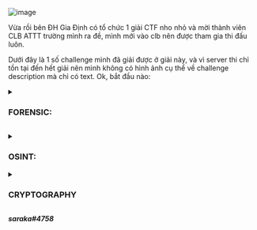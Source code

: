 ![image](https://user-images.githubusercontent.com/94149390/185906264-9943f825-af72-49ab-9e04-15de925e8cf1.png)

Vừa rồi bên ĐH Gia Định có tổ chức 1 giải CTF nho nhỏ và mời thành viên CLB ATTT trường mình ra đề, mình mới vào clb nên được tham gia
thi đấu luôn.

Dưới đây là 1 số challenge mình đã giải được ở giải này, và vì server thi chỉ tồn tại đến hết giải nên mình không có hình ảnh cụ thể về 
challenge description mà chỉ có text.
Ok, bắt đầu nào:

<details>
     <summary><h3> FORENSIC: </h3></summary>
        <details>
             <summary><h3> Sky </h3></summary>

**Description: where is my sky???**

Challenge này cho mình file [sky.wav](https://github.com/kietbl/Write-up/blob/main/GDUCTF%202022/sky.wav). Khi nhìn thấy file có đuôi wav, cái mình nghĩ tới đầu tiên là Spectrogram của nó.

Thế là mình dùng Sonic Visualiser để mở:

![image](https://user-images.githubusercontent.com/94149390/185822665-59615b81-8563-487c-b080-1271bcf33c47.png)

Đúng như dự đoán, flag nằm trong spectrogram của file wav

![image](https://user-images.githubusercontent.com/94149390/185822683-17b04a95-d8a2-4e12-941a-b8f084874b84.png)

Và mình nhận được flag:

>Flag: GDUCTF{cl0ud5_b1rd_cl0ud5_pl4n3_cl0ud5}
    </details>
        <details>
            <summary><h3> Conversation </h3></summary>

**Description: they are talking about something, can you find their secret?**

Challenge cho mình file [conversation.pcapng](https://github.com/kietbl/Write-up/blob/main/GDUCTF%202022/conversation.pcapng).

Mở lên và giao diện của nó như sau: 

![image](https://user-images.githubusercontent.com/94149390/185823072-59bdd4f5-f79b-475f-8d85-eed14ece81fb.png)

Kéo xuống mình thấy protocol "TCP", và như một thói quen, mình follow TCP Stream:

![image](https://user-images.githubusercontent.com/94149390/185823140-091c13a8-c5e1-40e1-8d72-32989233b1dd.png)

Ok, stream đầu tiên là đoạn chat giữa 2 người với nhau kèm theo đó là link rick roll (nhìn đuôi là biết, làm sao lừa được :v)

![image](https://user-images.githubusercontent.com/94149390/185823174-d896a1be-0e8b-41e7-b081-ce66f8cc6465.png)

Các stream tiếp theo là đoạn giải thích về protocol, ip, mình cũng lười đọc nên next 

![image](https://user-images.githubusercontent.com/94149390/185823355-684c13b6-f05d-4aa1-9fe4-9a2f2365e9e3.png)

![image](https://user-images.githubusercontent.com/94149390/185823429-080ac4fd-86b7-46f6-ab87-52c1591f1539.png)

Ok, stream tiếp theo là strings của file 

![image](https://user-images.githubusercontent.com/94149390/185823458-80cabb5a-1feb-4dc7-9f34-8fdf937448a1.png)

Nhìn đoạn đầu là biết  file này là file jpg

https://en.wikipedia.org/wiki/List_of_file_signatures

![image](https://user-images.githubusercontent.com/94149390/185823501-2f0a0999-e6ec-45b9-9484-03ab7097193b.png)

Show data as raw

![image](https://user-images.githubusercontent.com/94149390/185823557-09403198-32b4-4b3f-920d-a6c9eae7d247.png)

Copy đống raw này về 

![image](https://user-images.githubusercontent.com/94149390/185823641-cec2643e-e436-40f7-aa7f-6f872181c91a.png)

Dán vào hex editor:

![image](https://user-images.githubusercontent.com/94149390/185823710-ccac7cb9-65ae-4378-9502-5abbf4679aca.png)

Lưu lại với tên gì đó tuỳ bạn, ở đây mình lưu là flag.jpg

Mở lên và ta có flag......khoan, đó là mình nghĩ thế 

Mở lên và đó là 1 file QR, mình scan và nhận được cái link quen thuộc

![image](https://user-images.githubusercontent.com/94149390/185823864-d240ebf3-d633-40df-b4f0-aa5866bf11c6.png)

Ok, quay lại, mở stream tiếp theo, cũng không có gì hot.

![image](https://user-images.githubusercontent.com/94149390/185823944-36b5fd4b-78a5-4f68-8748-0d7da48e4648.png)

Stream tiếp theo cũng là strings của file jpg nhưng cái này khác với cái trước đó 

![image](https://user-images.githubusercontent.com/94149390/185823992-437d49ef-1bb2-42a3-a40a-202acf840de7.png)

Như các bước hồi nãy, lần này mình lưu file với tên là test.jpg 

Mở lên và có flag

![image](https://user-images.githubusercontent.com/94149390/185824173-79cc9275-9413-4c81-be0f-8e0c69238b3f.png)

>Flag: GDUCTF{hmmm_0nly_TCP_15_n0t_53cur3}
    </details>
        <details>
            <summary><h3> Message from the universe </h3></summary>

**Description: The stars are just small dots in the long long night**

Challenge này cho mình file [message.png](https://github.com/kietbl/Write-up/blob/main/GDUCTF%202022/message.png)

Mở file lên và điều đầu tiên mình nghĩ là file này nhỏ quá.

![image](https://user-images.githubusercontent.com/94149390/185824732-9b8c4946-cb25-4dd1-ae9f-6b3034d48950.png)

Ban đầu mình nghĩ phóng to hình ảnh lên là ra flag nên dùng vài tool phóng to hình ảnh nhưng thất bại...

Thế là mình quay lại đọc description, mình chú ý từ "dots" và mở file lên thì nhận thấy nó giống mã morse,
thế là mình ngồi decode bằng tay và mắt :v, mắt muốn lòi ra nhưng kết quả decode submit mãi không đúng, quá cay!

Một hồi sau có hint là dùng script để quét, thế là mình google mấy cái script quét màu trong ảnh rồi viết thêm ra script:

```
import numpy 
from PIL import Image


def get_image(image_path):
    image = Image.open(image_path, "r")
    width, height = image.size
    pixel_values = list(image.getdata())
    if image.mode == "RGB":
        channels = 3
    elif image.mode == "L":
        channels = 1
    else:
        print("Unknown mode: %s" % image.mode)
        return None
    pixel_values = numpy.array(pixel_values).reshape((width, height, channels))
    return pixel_values


image = get_image("message.png")
grey = image[5]
black = image[14]
white = image[0]
words =""
for i in range (0, 193):
    if (image[i] == white).all():
        words += "."
    elif (image[i] == grey).all():
        words += " "
    elif (image[i] == black).all():
        words += "-"
print(words)
```
Quét và mình nhận được:

```
.....  -  ....-  .-.  .....  -....-  -.-.  ....-  -.  -  -....-  .....  ....  .----  -.  ...--  -....-  .--  .----  -  ....  -----  ..-  -  -....-  -..  ....-  .-.  -.-  -.  ...--  .....  .....
```

Ném vào tool decode và mình nhận được:

``` 5T4R5-C4NT-5H1N3-W1TH0UT-D4RKN355 ```
>Flag: GDUCTF{5T4R5-C4NT-5H1N3-W1TH0UT-D4RKN355}
    </details>
        <details>
            <summary><h3> Before The Dead </h3></summary>

**Description: I find playing guessing game is interesting so I took one on google. After finishing the first round, my computer suddenly show errors get crashed. Luckily, I was able to dump memory before the crash happen. Could you analyze what was happening in my computer at that time?
Ah and I know the attacker ip address but don't know what port is opening, maybe you can try with the bind port he used when he attacked my computer.
P/s: The game file contains not a real virus so feel free to run it without any worry =)))
Attacker ip: (xong giải nên server tắt rồi :v)** 

Bài cho mình file memory.raw, tải tại [đây](https://drive.google.com/file/d/1OaoKhw54i0v5kWqt_-YZcxM-J9gf-iYD/view?usp=sharing). Mình dùng volatility3 để phân tích memory dump này

Mình dùng plugin: windows.info (với volatility2 thì các bạn có thể dùng imageinfo cũng tương tự)

![image](https://user-images.githubusercontent.com/94149390/185831707-ec31c8fc-90db-4277-beec-133e96493c90.png)

Dựa vào những thông tin mình nhận được thì hệ điều hành của máy nạn nhân là Windows XPSP2 32 bit.

Tiếp theo mình check port, bởi vì phiên bản hệ điều hành Win XPSP2 không hỗ trợ và bị lỗi nên mình không dùng windows.netscan và windows.netstat được nên 
mình dùng volatility2 với plugin connections

![image](https://user-images.githubusercontent.com/94149390/185832624-f59db9d4-fec8-4308-9daa-10e79faaa859.png)

Chỉ có 1 connection và 1 port, vậy suy ra port của kẻ tấn công là 30002

Tới đây thì mình không biết phải làm gì tiếp nên thử hết mấy cái plugin như windows.pstree, hivelist

1 hồi sau thì challenge description thay đổi thành gì đấy mình không nhớ rõ nhưng đại khái là bảo người chơi chơi game. 

Kèm với 1 cái hint to bự rất hữu ích: 
"Volatility". 
             
Vâng, cảm ơn hint rất hữu ích của ông, tác giả bài này.

Thế là mình dùng pstree xem những ứng dụng nào chạy vào lúc ấy 

Xem nào, guessing_game.e... mình nghĩ đây là file game.

![image](https://user-images.githubusercontent.com/94149390/185890125-a35e53cb-472b-4982-b568-32d8f50f8b7b.png)

Thế là mình thử dumpfile PID này ra thử xem có gì không

![image](https://user-images.githubusercontent.com/94149390/185890686-7b8bd938-2540-4f69-b291-1fdcd8fe7274.png)

Mình nhận được mấy files này đây (lưu ý, tắt win defender hoặc ném vào linux, ở đây mình ném vào linux để xem file DAT chứa gì)

![image](https://user-images.githubusercontent.com/94149390/185890906-9d54b3fe-ce07-41c3-80ea-152a8412b386.png)

Mình dùng lệnh file để phân tích file DAT này và nhận thấy rằng nó là file execute

![image](https://user-images.githubusercontent.com/94149390/185891492-79626a01-2f92-4af4-9852-4a6e274274d6.png)

Mình quay lại máy chính, đổi extension của file và mở lên 

![image](https://user-images.githubusercontent.com/94149390/185892144-ff5f07e6-ffc5-4d02-aae4-9c0d08acc7be.png)

![image](https://user-images.githubusercontent.com/94149390/185892205-e2f47487-64a6-4c4f-a882-04527c236ad2.png)

Sau khi hoàn thành cái game này thì mình nhận được password là 
``` 23ssqn_9qtHuSqLUbTTWSNC8P9rw_sLX ```

Ok, còn username thôi, mình lại quay lại máy ảo, dùng lệnh strings để xem có gì không

Mình grep hết tất cả những cái liên quan tới guessing thì nhận được tên riêng có vẻ giống username 

![image](https://user-images.githubusercontent.com/94149390/185892609-ac573397-56b3-4a7f-a72b-c0959b93306e.png)

Nhập username và password thì nhận được file flag.txt, cat nó và mình nhận được flag:

![image](https://user-images.githubusercontent.com/94149390/185892820-1c14028f-0b49-49f1-8ce6-5d613875ef0f.png)

>flag: GDUCTF{y0U_sh0uLD_b4Ck_Up_d4T4_r3Gul4RlY_30b7984ff561521b99f6b3887c212386}
     </details>
         </details>
         
<details>
    <summary><h3> OSINT: </h3></summary>
        <details>
            <summary><h3> Forgotten photo </h3> </summary>

**Description:
Elios Roger is the photographer I hired to prepare the photos for the Moon exhibit. He said he would send me the photo, but the exhibition day is coming and I can't contact him.
Can you help me find the red moon photo he helped me take for the exhibition?**

Tìm tên Elios Roger trên Twitter, link twitter của đối tượng: https://twitter.com/EliosRoger.

![image](https://user-images.githubusercontent.com/94149390/185829613-d8e05ee4-90cd-49e6-a62c-e274a99b2911.png)

Lướt 1 vòng trang cá nhân thì mình cũng không thấy có gì đặc biệt, tải thử mấy cái ảnh về, dùng [Fotoforensics](https://fotoforensics.com/) để phân tích cũng
không thấy gì.

Mình vào view list:

![image](https://user-images.githubusercontent.com/94149390/185829785-91384748-30ad-4c1a-9678-5267ff310ecf.png)

Và thấy Customer's photo

![image](https://user-images.githubusercontent.com/94149390/185829810-32ad7e8d-a6ea-4a20-865f-0cf1a9e1cc14.png)

Truy cập vào [link](https://drive.google.com/drive/folders/1cRudn2snJBPHE1upCxSB6QV31sFnRYln) bên trong và nhận được 

![image](https://user-images.githubusercontent.com/94149390/185830116-444793f2-d48c-47fe-8efc-d5d014055d33.png)

Tải về, ném vào Fotoforensics, vào meta data và nhận được flag:

![image](https://user-images.githubusercontent.com/94149390/185830171-93349087-9d11-4ef5-8694-d3e60fb80238.png)

>Flag: GDUCTF{r3d_m00n_f0r_th3_3xh1b1t10n}
    </details>  
</details>

<details>
    <summary><h3> CRYPTOGRAPHY </h3></summary>
        <details>
            <summary><h3> MasterChef </h3></summary>
            
**Description: longkd719 is a MasterChef. He can bake the flag. :D???**
    
Challenge cho mình file [chal.txt](https://github.com/kietbl/Write-up/blob/main/GDUCTF%202022/chal.txt) 
    
Nội dung như sau:
    
```
R1pSU0FOVEdFQTNHS0lCV0c0UURNWVJBR1kyQ0FNWlhFQVpUQ0lCVEhFUURFTUJBR1pRU0FOWlZFQTNUR0lCWEdRUURFTUJBR1laU0FOVEdFQTNHTUlCV01JUURNTkpBR1kyQ0FNUlFFQTNEQ0lCU0dBUURNWkpBR1kyU0FOWlhFQVpEQUlCV0dNUURNTUpBR1pSQ0FOUlZFQVpXQ0lCU0dBUURJTlpBR1EyQ0FOSlZFQTJER0lCVkdRUURJTlJBRzVSQ0FOQlVFQVpUR0lCV0dNUURHTUJBR1kyQ0FNWlJFQTNHS0lCV0c0UURLWlJBR1UzU0FNWlJFQTNUSUlCV0hBUURLWlJBR1FaU0FOWlpFQTNERUlCVEdNUURPTVJBR1FaU0FOUllFQVpUR0lCV0dZUURPWkE9
```
    
Ok, đề bài nhắc đến từ "chef", vậy thì không cần suy nghĩ nữa, ném thẳng vào [CyberChef](https://gchq.github.io/CyberChef/) thôi.
    
Bấm vào biểu tượng cái gậy phép tới khi nào ra output là flag thì thôi
    
![image](https://user-images.githubusercontent.com/94149390/185902234-2409190a-3b4e-4c0f-aa09-e068788c8f82.png)

![image](https://user-images.githubusercontent.com/94149390/185902323-27eb257e-2660-4ce1-974a-536e817b8d0b.png)

>Flag: GDUCTF{D3c0d1ng_W1th_Cyb3rCh3f}
    
 </details>
    </details>

***saraka#4758***


